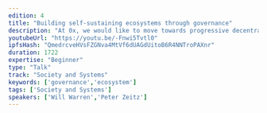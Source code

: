 ```yaml
---
edition: 4
title: "Building self-sustaining ecosystems through governance"
description: "At 0x, we would like to move towards progressive decentralization of network ownership and control. As a first step, we will launch a community-managed developer grant program that is intended to provide funding for public interest projects that advance the community’s collective interest and that drive platform growth. To take this one step further, we are developing a roadmap for transferring control of grant distribution and custody of grant funds to an on-chain decentralized governance system administered by the ZRX token holders themselves. The grant program will provide us with a unique opportunity to observe on-chain governance and community social dynamics when the financial stakes are real and no centralized authorities can interfere with the community's decisions."
youtubeUrl: "https://youtu.be/-Fnwi5Tvtl0"
ipfsHash: "QmedrcveHVsFZGNva4MtVf6dUAGdUitoB6R4NNTroPAXnr"
duration: 1722
expertise: "Beginner"
type: "Talk"
track: "Society and Systems"
keywords: ['governance','ecosystem']
tags: ['Society and Systems']
speakers: ['Will Warren','Peter Zeitz']
---
```

